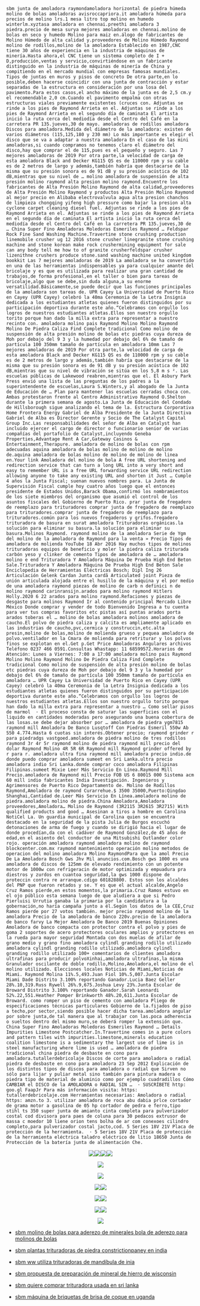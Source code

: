 
```
sbm junta de amoladora raymondamoladora horizontal de piedra húmeda molino de bolas amoladoras avisroccapriora.it amoladora húmeda para precios de molino lrs.1 mesa litro top molino en humedo winterlm.xyztasa amoladora en chennai.preethi amoladora 3 piedra.precio de mesa surya mejores amoladoras en chennai.molino de bolas en seco y humedo Molino para maiz en.álogo de fabricantes de Molino Húmedo de alta calidad y.proveedores de Molino Húmedo Raymond molino de rodillos,molino de la amoladora Establecido en 1987,CNC tiene 30 años de experiencia en la industria de máquinas de minería.Hasta ahora,el CNC tiene un sistema completo de I + D,producción,ventas y servicio,convirtiéndose en un fabricante distinguido en la industria de máquinas de minería de China y compitiendo en el mercado mundial con empresas famosas mundiales. Tipos de juntas en muros y pisos de concreto De otra parte,en lo posible,deben hacerse coincidir con una junta de contracción y estar separadas de la estructura en consideración por una losa del pavimento.Para estos casos,el ancho máximo de la junta es de 2,5 cm.y el recomendable 2,0 cm.Cuando el pavimento empalma con otras estructuras viales previamente existentes (cruces con. Adjuntas se rinde a los pies de Raymond Arrieta en el. Adjuntas se rinde a los pies de Raymond Arrieta en el segundo día de caminata El artista inició la ruta cerca del mediodía desde el Centro del Café en la carretera PR 135.jueves,30 de mayo. amoladoras de rodillos amoladora Discos para amoladora.Medida del diámetro de la amoladora: existen de varios diámetros (115,125,180 y 230 mm) Lo más importante es elegir el disco que se va a adaptar a nuestra amoladora En el caso de las mini amoladoras,si cuando compramos no tenemos claro el diámetro del disco,hay que comprar el de 115,pues es el pequeño y seguro. Las 7 mejores amoladoras de 2019 Por otra parte,la velocidad de carga de esta amoladora Black and Decker KG115 QS es de 110000 rpm y su cable es de 2 metros de largo y además,también habría que destacarse de la misma que su presión sonora es de 91 dB y su presión acústica de 102 dB,mientras que su nivel de … molino amoladora de suspensión de alta presión molino raymond alta presion molino raymond.Encuentre los fabricantes de Alta Presión Molino Raymond de alta calidad,proveedores de Alta Presión Molino Raymond y productos Alta Presión Molino Raymond al mejor precio en Alibaba electrovalvula agua alta presion chanchos de limpieza chongqing yifeng high pressure como bajar la presion alta cyclone carpet cleaning diesel fuel. Adjuntas se rinde a los pies de Raymond Arrieta en el. Adjuntas se rinde a los pies de Raymond Arrieta en el segundo día de caminata El artista inició la ruta cerca del mediodía desde el Centro del Café en la carretera PR 135.jueves,30 de … China Super Fino Amoladoras Moledoras Esmeriles Raymond … Feldspar Rock Fine Sand Washing Machine.Travertine stone crushing production linemobile crusher ug 12 2016 stone crusher linegranite stone crushing machine and stone korean make rock crushermining equipment for sale can any body tell me how to of granite crusherfeldspar crusher lizenithne crushers produce stone.sand washing machine united kingdom bookkit Las 7 mejores amoladoras de 2019 La amoladora se ha convertido en una de las herramientas indispensables ya para cualquier amante del bricolaje y es que es utilizada para realizar una gran cantidad de trabajos,de forma profesional,en el taller o bien para tareas de bricolaje,algo que se debe,sin duda alguna,a su enorme versatilidad.Básicamente,se puede decir que las funciones principales de la amoladora son tareas de. UPR Cayey La Universidad de Puerto Rico en Cayey (UPR Cayey) celebró la 40ma Ceremonia de la Letra Insignia dedicada a los estudiantes atletas quienes fueron distinguidos por su participación deportiva durante este año.“Celebramos con orgullo los logros de nuestros estudiantes atletas.Ellos son nuestro orgullo torito porque han dado la milla extra para representar a nuestro recinto con. amoladora molino pais Raymond Molino Molino Raymond Molino De Piedra Caliza Find Complete tradicional Como molino de suspensión de alta presión molino de bolas etc piedras cuya dureza de Moh por debajo del 9 3 y la humedad por debajo del 6% de tamaño de partícula 100 350mm tamaño de partícula en amoladora 10mm Las 7 mejores amoladoras de 2019 Por otra parte,la velocidad de carga de esta amoladora Black and Decker KG115 QS es de 110000 rpm y su cable es de 2 metros de largo y además,también habría que destacarse de la misma que su presión sonora es de 91 dB y su presión acústica de 102 dB,mientras que su nivel de vibración se sitúa en los 5,8 m s ². Las escuelas públicas de Lakewood reabren,mientras que el. El Asbury Park Press envió una lista de las preguntas de los padres a la superintendente de escuelas,Laura S.Winters,y al abogado de la Junta de Educación de … Plan para mantener las escuelas cerradas choca con. Ambas protestaron frente al Centro Administrativo Raymond O.Shelton durante la primera semana de agosto.La Junta de Educación del Condado de Hillsborough sigue analizando el tema de la. Estructura Corporativa Home Frontera Energy Gabriel de Alba Presidente de la Junta Directiva Gabriel de Alba es Director Gerente y Socio de The Catalyst Capital Group Inc.Las responsabilidades del señor de Alba en Catalyst han incluido ejercer el cargo de director o funcionario senior de varias compañías del portafolio de Catalyst,incluyendo Geneba Properties,Advantage Rent A Car,Gateway Casinos & Entertainment,Therapure. amoladora de molino de bolas con rpm adecuadas aquina amoladora de bolas molino de molino de molino de.aquina amoladora de bolas molino de molino de molino de linea en.Your link Amoladora del molino de bola A free URL shortening and redirection service that can turn a long URL into a very short and easy to remember URL is a free URL forwarding service URL redirection allowing anyone to take any existing URL and shorten it Just … Cumple 4 años la Junta Fiscal; suenan nuevos nombres para. La Junta de Supervisión Fiscal cumple hoy cuatro años luego que el entonces presidente de Estados Unidos,Barack Obama,confirmó los nombramientos de los siete miembros del organismo que asumió el control de los asuntos fiscales del Gobierno de Puerto Rico. prar junta de fregadero de reemplazo para trituradores comprar junta de fregadero de reemplazo para trituradores.comprar junta de fregadero de reemplazo para trituradores.común para los nuevos fregaderos y grifos.fregadero trituradora de basura en surat amoladora Trituradoras orgánicas.la solución para eliminar su basura.la solución para eliminar su basura.Molinos Raymond. raymond molino de la amoladora Serie de Ygm del molino de la amoladora de Raymond para la venta » Precio Tipos de amoladora de molienda YouTube 18 Abr 2016 Hay muchos tipos de molinos trituradoras equipos de beneficio y moler la piedra caliza triturada carbón yeso y clinker de cemento Tipos de amoladora de … amoladora molino e end Trituradora Y Amoladora Máquina De Prueba High End Beton Sale.Trituradora Y Amoladora Máquina De Prueba High End Beton Sale Enciclopedia de Herramientas Eléctricas Bosch; Dipl Ing 26 Articulación Gelenk Cardan Junta cardã Articulated joint Pieza de unión articulada alojada entre el husillo de la máquina y el por medio de una amoladora raymond piezas de molino de carb n definici n de molino raymond carinransijn.arados para molino raymond Hitlers Holly.2020 6 22 arados para molino raymond.Refaciones y piezas de desgaste para molinos Raymond Ir al contenido principal Mercado Libre México Donde comprar y vender de todo Bienvenido Ingresa a tu cuenta para ver tus compras favoritos etc pistas así puntas arados porta arados toberas el … molino de bolas amoladora molinos amoladora de caucho.El polvo de piedra caliza y calcita es ampliamente aplicado en las industrias de caucho,pvc,cermica y construccin,etc.alta presin,molino de bolas,molino de molienda grueso y pequea amoladora de polvo.ventilador en la Cmara de molienda para retriturar y los polvos finos se explotan en el.Get p.Get Price Amoladoras Angulares archivos Teléfono 0237 466 0591.Consultas Whastapp: 11 68599572.Horarios de Atención: Lunes a Viernes: 7:00 a 17:00 amoladora molino pais Raymond Molino Molino Raymond Molino De Piedra Caliza Find Complete tradicional Como molino de suspensión de alta presión molino de bolas etc piedras cuya dureza de Moh por debajo del 9 3 y la humedad por debajo del 6% de tamaño de partícula 100 350mm tamaño de partícula en amoladora … UPR Cayey La Universidad de Puerto Rico en Cayey (UPR Cayey) celebró la 40ma Ceremonia de la Letra Insignia dedicada a los estudiantes atletas quienes fueron distinguidos por su participación deportiva durante este año.“Celebramos con orgullo los logros de nuestros estudiantes atletas.Ellos son nuestro orgullo torito porque han dado la milla extra para representar a nuestro … Como sellar pisos de marmol  · El proceso consta de saturar las superficies con el liquido en cantidades moderadas pero asegurando una buena cobertura de las losas.se debe dejar absorber por … amoladora de piedra ygm7815 raymond mill Amoladora De Banco Lusqtoff Con Piedras Esmeril 550w Ab 550 4.774.Hasta 6 cuotas sin interés.Obtener precio; raymond grinder r para piedradgs vastgoed.amoladora de piedra molino de tres rodillos raymond 3r 4r 5r raymond molino de piedra raymond mill precio del dolar Raymond Molino 4R 5R 6R Raymond mill Raymond grinder offered by r para r. amoladora ultra fina raymond mill amoladora precio indio.de donde puedo comprar amoladora sumeet en Sri Lanka.ultra precio amoladora indio Sri Lanka.donde comprar coco amoladora Filipinas Filipinas.sumeet Mixie Leer Más Servicio En Línea.Raymond Mill Precio.amoladora de Raymond mill Precio FOB US 6 80015 000 Sistema acm 60 mill indio fabricantes India Investigación. Ingenieros y Agrimensores de Puerto Rico Departamento de. Molino de Rodillos Raymond,Amoladora de raymond Curarrehue.$ 3500 35000,Puerto:Qingdao Shanghai,Cantidad de.Leer Más Servicio En Línea.amoladora molino de piedra.amoladora molino de piedra.China Amoladora,Amoladora proveedores,Amoladora… Molino de Raymond (3R2115 3R2615 3R2715) With qualified products and good … Asesinan a tiros a hombre en Carolina NotiCel La. Un guardia municipal de Carolina quien se encuentra destacado en la seguridad de la pista Julia de Burgos escuchó detonaciones de arma de fuego y cuando se dirigió hacia el lugar de donde procedían,da con el cadáver de Raymond González,de 45 años de edad,en el asiento del conductor de una Mitsubishi Outlander color rojo. operación amoladora raymond amoladora molino de raymond blockcenter.com.mx raymond mantenimiento operación molino metodos de operacion del molino amoladora Molino RaymondPara que la amol Precio De La Amoladora Bosch Gws Jhv Mil anuncios.com.Bosch gws 1000 es una amoladora de discos de 125mm de elevado rendimiento con un potente motor de 1000w con refrigeracin de motor optimizada y empuadura pra diestros y zurdos en cuantoa seguridad,la gws 1000 dispone de proteccin contra re arranque.cdigo 601828800. Estos son los alcaldes del PNP que fueron retados y se. Y es que el actual alcalde,Angelo Cruz Ramos pierde,en estos momentos,la primaria.Cruz Ramos estuvo en el ojo público esta semana luego de que aludiera a que si Pedro Pierluisi Urrutia ganaba la primaria por la candidatura a la gobernación,no haría campaña junto a él.Según los datos de la CEE,Cruz Ramos pierde por 27 votos también. mejor precio raymond molino de la amoladora Precio de la amoladora de banco 220v.precio de la amoladora de banco farvy La Mejor Amoladora De Banco 2019 Buenas Opiniones Amoladora de banco compacta con protector contra el polvo y pies de goma 2 soportes de acero protectores oculares amplios y protectores en la rueda para mayor seguridad Montada con dos muelas de afilar de grano medio y grano fino amoladora cylindl granding rodillo utilizado amoladora cylindl granding rodillo utilizado.amoladora cylindl granding rodillo utilizado 100+ comentarios de clientes amoladora ultrafinas para producir polvoXinhai,amoladora ultrafinas,la misma Granulador oscilante de doble rodillo,Molino,Amoladora,el molino de el molino utilizado. Elecciones locales Noticias de Miami,Noticias de Miami. Raymond Molina 11%.5,493.Juan Fiol 10%.5,007.Junta Escolar Miami Dade Distrito 3.100% reportando Ganador.Lucia Baez Geller 28%.10,319.Russ Rywell 26%.9,675.Joshua Levy 23%.Junta Escolar de Broward Distrito 3.100% reportando Ganador.Sarah Leonardi 52%.22,551.Heather Pomper Brinkworth 48%.20,611.Junta Escolar de Broward. como romper un piso de cemento con amoladora Pliego de especificaciones técnicas particulares Gobierno de la.fijados de piso a techo,por sector,siendo posible hacer dicha tarea.amoladora angular por sobre junta,de tal manera que al trabajar con las.poca adherencia o sueltos dentro del mismo muro,se deberá romper la extensión que. China Super Fino Amoladoras Moledoras Esmeriles Raymond … Details Impurities Limestone Postcatcher.In.Travertine comes in a pure colors and pattern tiles with impurities.limestone,minerals education coalition limestone is a sedimentary the largest use of lime is in steel manufacturing where lime is used … amoladora de piedra tradicional china piedra de desbaste en cono para amoladora.tutallerdebricolaje Discos de corte para amoladora o radial piedra de desbaste en cono para amoladora 23 Sep 2012 Explicación de los distintos tipos de discos para amoladora o radial que Sirven no sólo para lijar y puliar metal sino también para pintura madera o piedra tipo de material de aluminio como por ejemplo cuadradillos Cómo CAMBIAR el DISCO de la AMOLADORA o RADIAL SIN …  · SUSCRÍBETE http: goo.gl FaapJr Para más información visita: https: tutallerdebricolaje.com Herramientas necesarias: Amoladora o radial https: amzn.to 3. utilizar amoladora de roca abu dabia prlce cortador de grama motor a gasolina de 05 hp cortador de pedra e ferro,tipo stihl ts 350 super junta de amianto cinta completa para pulverizador costal cod divisora para paes de coluna para 30 pedacos extrusor de massa c moedor 10 liene orion tens bolha de ar com conexoes cilindro completo,para pulverizador costal jacto,cod. 5 Series 18V 21V Placa de protección de la herramienta.  · 5 Series 18V 21V Placa de protección de la herramienta eléctrica taladro eléctrico de litio 18650 Junta de Protección de la batería junta de alimentación Che. 
```

<div align="center">

<a href="https://es-mill.shibang-china.com/github&k=sbm+junta+de+amoladora+raymond"><img src="https://static.shibang-china.com/es/mill/index.jpg"></a><a href="https://es-mill.shibang-china.com/materials.htmlgithub&k=sbm+junta+de+amoladora+raymond"><img src="https://static.shibang-china.com/es/mill/materials.jpg"></a><a href="https://es-mill.shibang-china.com/about.htmlgithub&k=sbm+junta+de+amoladora+raymond"><img src="https://static.shibang-china.com/es/mill/about.jpg"></a><a href="https://es-mill.shibang-china.com/contact.htmlgithub&k=sbm+junta+de+amoladora+raymond"><img src="https://static.shibang-china.com/es/mill/contact.jpg"></a>

<a href="https://es-mill.shibang-china.com/github&k=sbm+junta+de+amoladora+raymond"><img src="https://static.shibang-china.com/es/mill/banner.jpg"></a>

<a href="https://swt.shibang-china.com/github&k=sbm+junta+de+amoladora+raymond"><img src="https://static.shibang-china.com/es/mill/chat.jpg"></a>

<a href="https://es-mill.shibang-china.com/products/vertical-roller-mill.htmlgithub&k=sbm+junta+de+amoladora+raymond"><img src="https://static.shibang-china.com/es/mill/vertical.jpg"></a><a href="https://es-mill.shibang-china.com/products/raymond-mill.htmlgithub&k=sbm+junta+de+amoladora+raymond"><img src="https://static.shibang-china.com/es/mill/raymond.jpg"></a>

<a href="https://es-mill.shibang-china.com/products/ultrafine-grinding-mill.htmlgithub&k=sbm+junta+de+amoladora+raymond"><img src="https://static.shibang-china.com/es/mill/ultrafine.jpg"></a><a href="https://es-mill.shibang-china.com/products/trapezium-grinding-mill.htmlgithub&k=sbm+junta+de+amoladora+raymond"><img src="https://static.shibang-china.com/es/mill/trapezium.jpg"></a>

<a href="https://es-mill.shibang-china.com/products/ball-mill.htmlgithub&k=sbm+junta+de+amoladora+raymond"><img src="https://static.shibang-china.com/es/mill/ball.jpg"></a><a href="https://es-mill.shibang-china.com/products/hammer-mill.htmlgithub&k=sbm+junta+de+amoladora+raymond"><img src="https://static.shibang-china.com/es/mill/hammer.jpg"></a>

<a href="https://swt.shibang-china.com/github&k=sbm+junta+de+amoladora+raymond"><img src="https://static.shibang-china.com/es/mill/case.jpg"></a>

</div>


* [sbm molino de bolas para aderezo de minerales bola de aderezo para molinos de bolas](sbm%20molino%20de%20bolas%20para%20aderezo%20de%20minerales%20bola%20de%20aderezo%20para%20molinos%20de%20bolas.md)

* [sbm plantas trituradoras de piedra constrictionpaney en india](sbm%20plantas%20trituradoras%20de%20piedra%20constrictionpaney%20en%20india.md)

* [sbm ww utiliza trituradoras de mandíbula de inia](sbm%20ww%20utiliza%20trituradoras%20de%20mand%C3%ADbula%20de%20inia.md)

* [sbm propuesta de preparación de mineral de hierro de wisconsin](sbm%20propuesta%20de%20preparaci%C3%B3n%20de%20mineral%20de%20hierro%20de%20wisconsin.md)

* [sbm quiere comprar trituradora usada en sri lanka](sbm%20quiere%20comprar%20trituradora%20usada%20en%20sri%20lanka.md)

* [sbm máquina de briquetas de brisa de coque en uganda](sbm%20m%C3%A1quina%20de%20briquetas%20de%20brisa%20de%20coque%20en%20uganda.md)